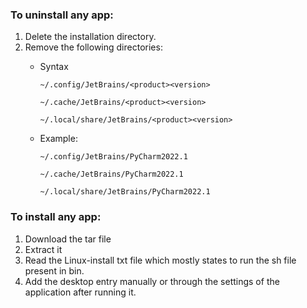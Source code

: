 ### To uninstall any app:
1) Delete the installation directory.
2) Remove the following directories:
   - Syntax
     ```
     ~/.config/JetBrains/<product><version>

     ~/.cache/JetBrains/<product><version>

     ~/.local/share/JetBrains/<product><version>
     ```

   - Example:
     ```
     ~/.config/JetBrains/PyCharm2022.1

     ~/.cache/JetBrains/PyCharm2022.1

     ~/.local/share/JetBrains/PyCharm2022.1
     ```


### To install any app:

1) Download the tar file
2) Extract it
3) Read the Linux-install txt file which mostly states to run the sh file present in bin.
4) Add the desktop entry manually or through the settings of the application after running it.
